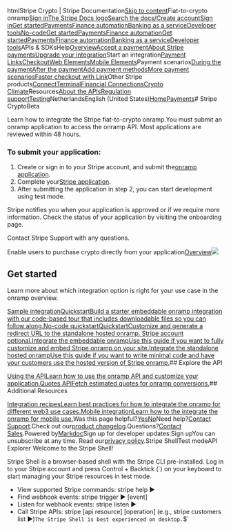 htmlStripe Crypto | Stripe Documentation[Skip to content](#main-content)Fiat-to-crypto onramp[Sign in](https://dashboard.stripe.com/login?redirect=https%3A%2F%2Fdocs.stripe.com%2Fcrypto)[The Stripe Docs logo](/)[Search the docs/](#)[Create account](https://dashboard.stripe.com/register)[Sign in](https://dashboard.stripe.com/login?redirect=https%3A%2F%2Fdocs.stripe.com%2Fcrypto)[Get started](/get-started)[Payments](/payments)[Finance automation](/finance-automation)[Banking as a service](/financial-services)[Developer tools](/development)[No-code](/no-code)[Get started](/get-started)[Payments](/payments)[Finance automation](/finance-automation)[](#)[Get started](/get-started)[Payments](/payments)[Finance automation](/finance-automation)[Banking as a service](/financial-services)[Developer tools](/development)[](#)APIs & SDKsHelp[Overview](/docs/payments)[Accept a payment](#)[About Stripe payments](#)[Upgrade your integration](/docs/payments/upgrades)Start an integration[Payment Links](#)[Checkout](#)[Web Elements](#)[Mobile Elements](#)Payment scenarios[During the payment](#)[After the payment](#)[Add payment methods](#)[More payment scenarios](#)[Faster checkout with Link](#)Other Stripe products[Connect](#)[Terminal](#)[Financial Connections](#)[Crypto](#)
[Climate](#)Resources[About the APIs](#)[Regulation support](#)[Testing](/docs/testing)NetherlandsEnglish (United States)[](#)[](#)[Home](/docs)[Payments](/docs/payments)# Stripe CryptoBeta

Learn how to integrate the Stripe fiat-to-crypto onramp.You must submit an onramp application to access the onramp API. Most applications are reviewed within 48 hours.

### To submit your application:

1. Create or sign in to your Stripe account, and submit the[onramp application](https://dashboard.stripe.com/register?redirect=%2Fcrypto-onramp%2Fapplication).
2. Complete your[Stripe application](https://dashboard.stripe.com/account/onboarding).
3. After submitting the application in step 2, you can start development using test mode.

Stripe notifies you when your application is approved or if we require more information. Check the status of your application by visiting the onboarding page.

Contact Stripe Support with any questions.

Enable users to purchase crypto directly from your application[Overview](/docs/crypto/overview)![](https://b.stripecdn.com/docs-statics-srv/assets/crypto-onramp-overview-banner.eb44e843dcabbf44808d8a0e7b85ae1f.png)

## Get started

Learn more about which integration option is right for your use case in the onramp overview.

[Sample integrationQuickstartBuild a starter embeddable onramp integration with our code-based tour that includes downloadable files so you can follow along.](/crypto/quickstart)[No-code quickstartQuickstartCustomize and generate a redirect URL to the standalone hosted onramp. Stripe account optional.](/crypto/no-code-quickstart)[Integrate the embeddable onrampUse this guide if you want to fully customize and embed Stripe onramp on your site.](/crypto/integrate-the-onramp)[Integrate the standalone hosted onrampUse this guide if you want to write minimal code and have your customers use the hosted version of Stripe onramp.](/crypto/standalone-hosted-onramp)## Explore the API

[Using the APILearn how to use the onramp API and customize your application.](/crypto/using-the-api)[Quotes APIFetch estimated quotes for onramp conversions.](/crypto/quotes-api)## Additional Resources

[Integration recipesLearn best practices for how to integrate the onramp for different web3 use cases.](/crypto/integration-recipes)[Mobile integrationLearn how to the integrate the onramp for mobile use.](/crypto/mobile-integration)Was this page helpful?[Yes](#)[No](#)Need help?[Contact Support](https://support.stripe.com/).Check out our[product changelog](https://stripe.com/blog/changelog).Questions?[Contact Sales](https://stripe.com/contact/sales).Powered by[Markdoc](https://markdoc.dev)Sign up for developer updates:Sign upYou can unsubscribe at any time. Read our[privacy policy](https://stripe.com/privacy).Stripe ShellTest modeAPI Explorer[](https://stripe.com/docs/stripe-cli#install)`Welcome to the Stripe Shell!

Stripe Shell is a browser-based shell with the Stripe CLI pre-installed. Log in to your
Stripe account and press Control + Backtick (`) on your keyboard to start managing your Stripe
resources in test mode.

- View supported Stripe commands: stripe help ▶️
- Find webhook events: stripe trigger ▶️ [event]
- Listen for webhook events: stripe listen ▶
- Call Stripe APIs: stripe [api resource] [operation] (e.g., stripe customers list ▶️)`The Stripe Shell is best experienced on desktop.`$`